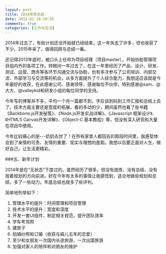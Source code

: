 ```yaml
---
layout: post
title: 2014年终总结
date: 2015-01-10 20:56
comments: true
categories: [工作与生活]
---
```


2014年过去了，有些计划还没开始就已经结束，这一年失去了许多，但也收获了不少，2015年来了，值得回顾与总结一番。

还记得2013年底时，被口头上任命为项目经理（项目master），开始协助管理项目组内外的各项工作。转眼间一年过去了，在这一年里经历了产品、设计、研发、测试、运营、商务等各环节沟通交流与协助，也有多次参与了公司培训、内部交流、外部学习与交流等的机会，从多方面提升了个人综合能力，我想这应该就是今年最好的收获，在此感谢公司、感谢领导、感谢每位不伙伴，特别感谢@sam、@大大、@valleykid和研发小组的每位同学的支持。

今年写的博客并不多，平均一个月一篇都不到，字应该到码到工作汇报和总结上去了。技术方面主要还是宽度的拓展，看的多动的少，期间虽然也看了些书籍《Backbone.js开发秘笈》、《Node.js开发实战详解》、《Javascript 框架设计》、《HTML5 Canvas开发详解》、《Object-C 基本教程》等，但没有深入研究和大量在项目中使用。

今年比较痛心的是---奶奶去世了！在所有家里人都回去的那段时间里，我感受体会到了亲情的可贵、友情的重要、现实与理想的差距。我想以后要正面对人生，做好自己，让生活更精彩。

###五、新年计划

2014年是在“无状态”下度过的，虽然经历了很多，但没有提炼、没有总结、没有按着规划的方向前进。好在今年有太多的事情让我感悟到，适合地做些规划和总结，多了一些动力。年底总结也就多了些评判。

简单地列举如下：

1. 管理水平的提升：时间管理和项目管理
2. 技术水平的提升：宽度和深度
3. 开发一套UI组件，制定相关规范，提升团队效率
4. 学车考驾照
5. 建房子
6. 拍婚纱照和订婚（收获与娟儿五年的恋爱）
7. 至少和女朋友一次国内长途旅游，一次出国旅游
8. 加强对家人的陪伴和对朋友的维护



